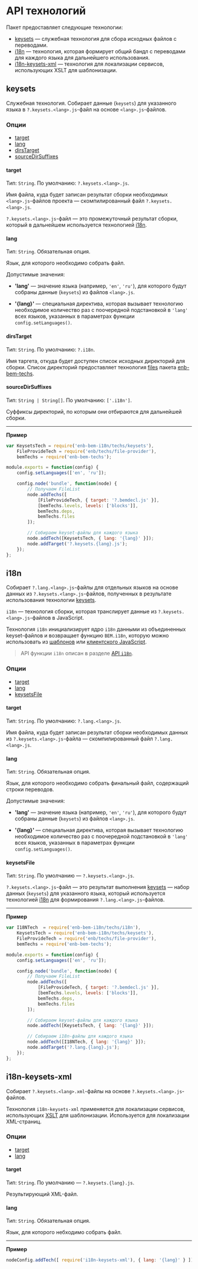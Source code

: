 # API технологий

Пакет предоставляет следующие технологии:

* [keysets](#keysets) — служебная технология для сбора исходных файлов с переводами.
* [i18n](#i18n) — технология, которая формирует общий бандл с переводами для каждого языка для дальнейшего использования.
* [i18n-keysets-xml](#i18n-keysets-xml) — технология для локализации сервисов, использующих XSLT для шаблонизации.

## keysets

Служебная технология. Собирает данные (`keysets`) для указанного языка в `?.keysets.<lang>.js`-файл на основе `<lang>.js`-файлов.

### Опции

* [target](#target)
* [lang](#lang)
* [dirsTarget](#dirstarget)
* [sourceDirSuffixes](#sourcedirsuffixes)

#### target

Тип: `String`. По умолчанию: `?.keysets.<lang>.js`.

Имя файла, куда будет записан результат сборки необходимых `<lang>.js`-файлов проекта — скомпилированный файл `?.keysets.<lang>.js`.

`?.keysets.<lang>.js`-файл — это промежуточный результат сборки, который в дальнейшем используется технологией [i18n](#i18n).

#### lang

Тип: `String`. Обязательная опция.

Язык, для которого необходимо собрать файл.

Допустимые значения:

* **'lang'** — значение языка (например, `'en'`, `'ru'`), для которого будут собраны данные (`keysets`) из файлов `<lang>.js`.

* **'{lang}'** — специальная директива, которая вызывает технологию необходимое количество раз с поочередной подстановкой в `'lang'` всех языков, указанных в параметрах функции `config.setLanguages()`.

#### dirsTarget

Тип: `String`. По умолчанию: `?.i18n`.

Имя таргета, откуда будет доступен список исходных директорий для сборки. Список директорий предоставляет технология [files](https://github.com/enb-bem/enb-bem-techs/blob/master/docs/api.ru.md#files) пакета [enb-bem-techs](https://ru.bem.info/tools/bem/enb-bem-techs/readme/).

#### sourceDirSuffixes

Тип: `String | String[]`. По умолчанию: `['.i18n']`.

Суффиксы директорий, по которым они отбираются для дальнейшей сборки.


-------------------------------------
**Пример**

```js
var KeysetsTech = require('enb-bem-i18n/techs/keysets'),
    FileProvideTech = require('enb/techs/file-provider'),
    bemTechs = require('enb-bem-techs');

module.exports = function(config) {
    config.setLanguages(['en', 'ru']);

    config.node('bundle', function(node) {
        // Получаем FileList
        node.addTechs([
            [FileProvideTech, { target: '?.bemdecl.js' }],
            [bemTechs.levels, levels: ['blocks']],
            bemTechs.deps,
            bemTechs.files
        ]);

        // Собираем keyset-файлы для каждого языка
        node.addTech([KeysetsTech, { lang: '{lang}' }]);
        node.addTarget('?.keysets.{lang}.js');
    });
};
```

## i18n

Собирает `?.lang.<lang>.js`-файлы для отдельных языков на основе данных из `?.keysets.<lang>.js`-файлов, полученных в результате использования технологии [keysets](#keysets).

`i18n` — технология сборки, которая транслирует данные из `?.keysets.<lang>.js`-файлов в JavaScript.

Технология `i18n` инициализирует ядро `i18n` данными из объединенных keyset-файлов и возвращает функцию `BEM.i18n`, которую можно использовать из [шаблонов](/README.md#в-шаблонах) или [клиентского JavaScript](README.md#В-javascript).

>API функции `i18n` описан в разделе [API `i18n`](README.md#api-i18n).

### Опции

* [target](#target-1)
* [lang](#lang-1)
* [keysetsFile](#keysetsаile)

#### target

Тип: `String`. По умолчанию: `?.lang.<lang>.js`.

Имя файла, куда будет записан результат сборки необходимых данных из `?.keysets.<lang>.js`-файла — скомпилированный файл `?.lang.<lang>.js`.


#### lang

Тип: `String`. Обязательная опция.

Язык, для которого необходимо собрать финальный файл, содержащий строки переводов.

Допустимые значения:

* **'lang'** — значение языка (например, `'en'`, `'ru'`), для которого будут собраны данные (`keysets`) из файлов `<lang>.js`.

* **'{lang}'** — специальная директива, которая вызывает технологию необходимое количество раз с поочередной подстановкой в `'lang'` всех языков, указанных в параметрах функции `config.setLanguages()`.

#### keysetsFile

Тип: `String`. По умолчанию — `?.keysets.<lang>.js`.

`?.keysets.<lang>.js`-файл — это результат выполнения [keysets](#keysets) — набор данных (`keysets`) для указанного языка, который используется технологией [i18n](#i18n) для формирования `?.lang.<lang>.js`-файлов.

-------------------------------------
**Пример**

```js
var I18NTech  = require('enb-bem-i18n/techs/i18n'),
    KeysetsTech = require('enb-bem-i18n/techs/keysets'),
    FileProvideTech = require('enb/techs/file-provider'),
    bemTechs = require('enb-bem-techs');

module.exports = function(config) {
    config.setLanguages(['en', 'ru']);

    config.node('bundle', function(node) {
        // Получаем FileList
        node.addTechs([
            [FileProvideTech, { target: '?.bemdecl.js' }],
            [bemTechs.levels, levels: ['blocks']],
            bemTechs.deps,
            bemTechs.files
        ]);

        // Собираем keyset-файлы для каждого языка
        node.addTech([KeysetsTech, { lang: '{lang}' }]);

        // Собираем i18n-файлы для каждого языка
        node.addTech([I18NTech, { lang: '{lang}' }]);
        node.addTarget('?.lang.{lang}.js');
    });
};
```

## i18n-keysets-xml

Собирает `?.keysets.<lang>.xml`-файлы на основе `?.keysets.<lang>.js`-файлов.

Технология `i18n-keysets-xml` применяется для локализации сервисов, использующих [XSLT](https://github.com/veged/xjst) для шаблонизации.
Используется для локализации XML-страниц.

### Опции

* [target](#target-2)
* [lang](#lang-2)

#### target

Тип: `String`. По умолчанию — `?.keysets.{lang}.js`.

Результирующий XML-файл.

#### lang

Тип: `String`. Обязательная опция.

Язык, для которого небходимо собрать файл.

-----------------------------
**Пример**

```javascript
nodeConfig.addTech([ require('i18n-keysets-xml'), { lang: '{lang}' } ]);
```
